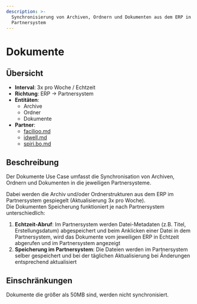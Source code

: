 ```yaml
---
description: >-
  Synchronisierung von Archiven, Ordnern und Dokumenten aus dem ERP in das
  Partnersystem
---
```


# Dokumente

## Übersicht

* **Interval**: 3x pro Woche / Echtzeit
* **Richtung**: ERP -> Partnersystem
* **Entitäten**:
  * Archive
  * Ordner
  * Dokumente
* **Partner**:
  * [facilioo.md](../partner-and-apps/facilioo.md "mention")
  * [idwell.md](../partner-and-apps/idwell.md "mention")
  * [spiri.bo.md](../partner-and-apps/spiri.bo.md "mention")

## Beschreibung

Der Dokumente Use Case umfasst die Synchronisation von Archiven, Ordnern und Dokumenten in die jeweiligen Partnersysteme.

Dabei werden die Archiv und/oder Ordnerstrukturen aus dem ERP im Partnersystem gespiegelt (Aktualisierung 3x pro Woche).\
Die Dokumenten Speicherung funktioniert je nach Partnersystem unterschiedlich:

1. **Echtzeit-Abruf**: Im Partnersystem werden Datei-Metadaten (z.B. Titel, Erstellungsdatum) abgespeichert und beim Anklicken einer Datei in dem Partnersystem, wird das Dokumente vom jeweiligen ERP in Echtzeit abgerufen und im Partnersystem angezeigt
2. **Speicherung im Partnersystem**: Die Dateien werden im Partnersystem selber gespeichert und bei der täglichen Aktualisierung bei Änderungen entsprechend aktualisiert

## Einschränkungen

Dokumente die größer als 50MB sind, werden nicht synchronisiert.
